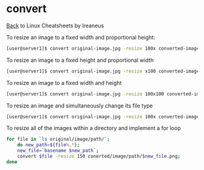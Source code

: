 # convert

[Back](README.md) to Linux Cheatsheets by Ireaneus

To resize an image to a fixed width and proportional height:

```bash
[user@server1]$ convert original-image.jpg -resize 100x converted-image.jpg
```

To resize an image to a fixed height and proportional width

```bash
[user@server1]$ convert original-image.jpg -resize x100 converted-image.jpg
```

To resize an image to a fixed width and height

```bash
[user@server1]$ convert original-image.jpg -resize 100x100 converted-image.jpg
```

To resize an image and simultaneously change its file type

```bash
[user@server1]$ convert original-image.jpg -resize 100x converted-image.png
```

To resize all of the images within a directory and implement a for loop

```bash
for file in `ls original/image/path/`;
    do new_path=${file%.*};
    new_file=`basename $new_path`;
    convert $file -resize 150 conerted/image/path/$new_file.png;
done
```
